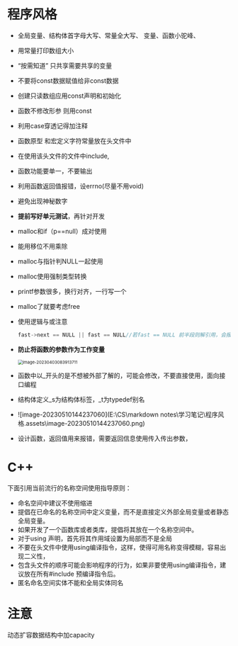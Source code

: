 

# 程序风格

* 全局变量、结构体首字母大写、常量全大写、 变量、函数小驼峰、

* 用常量打印数组大小

* “按需知道” 只共享需要共享的变量

* 不要将const数据赋值给非const数据

* 创建只读数组应用const声明和初始化

* 函数不修改形参 则用const

* 利用case穿透记得加注释

* 函数原型 和宏定义字符常量放在头文件中

* 在使用该头文件的文件中include,

* 函数功能要单一，不要输出

* 利用函数返回值报错，设errno(尽量不用void)

* 避免出现神秘数字

* **提前写好单元测试**，再针对开发

* malloc和if（p==null）成对使用

* 能用移位不用乘除

* malloc与指针判NULL一起使用

* malloc使用强制类型转换

* printf参数很多，换行对齐，一行写一个

* malloc了就要考虑free

* 使用逻辑与或注意

  ```c
  fast->next == NULL || fast == NULL//若fast == NULL 前半段则解引用，会报错
  ```

  

* **防止将函数的参数作为工作变量**

  <img src="E:\CS\markdown notes\学习笔记\程序设计方法.assets\image-20230403083913711.png" alt="image-20230403083913711" style="zoom: 67%;" />

* 函数中以_开头的是不想被外部了解的，可能会修改，不要直接使用，面向接口编程

* 结构体定义\_s为结构体标签，\_t为typedef别名

* ![image-20230510144237060](E:\CS\markdown notes\学习笔记\程序风格.assets\image-20230510144237060.png)

* 设计函数，返回值用来报错，需要返回信息使用传入传出参数，

# C++

下面引用当前流行的名称空间使用指导原则： 

* 命名空间中建议不使用缩进
* 提倡在已命名的名称空间中定义变量，而不是直接定义外部全局变量或者静态全局变量。 
* 如果开发了一个函数库或者类库，提倡将其放在一个名称空间中。 
* 对于using 声明，首先将其作用域设置为局部而不是全局 
* 不要在头文件中使用using编译指令，这样，使得可用名称变得模糊，容易出现二义性， 
* 包含头文件的顺序可能会影响程序的行为，如果非要使用using编译指令，建议放在所有#include 预编译指令后。
* 匿名命名空间实体不能和全局实体同名

# 注意



动态扩容数据结构中加capacity



